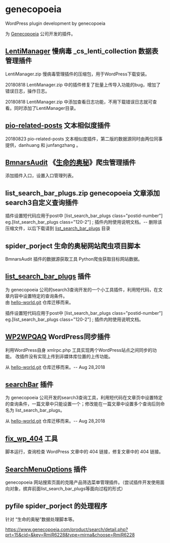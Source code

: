 # genecopoeia
WordPress plugin development by genecopoeia

为 [Genecopoeia](https://www.genecopoeia.com/) 公司开发的插件。

## [LentiManager](https://github.com/huimingdeng/genecopoeia/tree/master/LentiManager) 慢病毒 _cs_lenti_collection 数据表管理插件 ##
LentiManager.zip 慢病毒管理插件的压缩包，用于WordPress下载安装。

20180818 LentiManager.zip 中的插件修复了批量上传导入功能的bug，增加了错误日志，操作日志。

20180818 LentiManager.zip 中添加查看日志功能，不用下载错误日志就可查看。同时添加了LentiManager目录。

## [pio-related-posts](https://github.com/huimingdeng/genecopoeia/tree/master/pio-related-posts) 文本相似度插件 ##

20180823 pio-related-posts 文本相似度插件，第二版的数据源同时由两位同事提供，danhuang 和 junfangzhang 。

## [BmnarsAudit](https://github.com/huimingdeng/genecopoeia/tree/master/BmnarsAudit) 《[生命的奥秘](http://www.lifeomics.com/)》爬虫管理插件 ##
添加插件入口，设置入口管理列表。

## list_search_bar_plugs.zip genecopoeia 文章添加search3自定义查询插件 ##
插件设置短代码应用于post中 [list_search_bar_plugs class="postid-number"] eg.[list_search_bar_plugs class="120-2"] ; 插件内附使用说明文档。-- 删除该压缩文件，以后下载请到 [list_search_bar_plugs](https://github.com/huimingdeng/genecopoeia/tree/master/list_search_bar_plugs) 目录
## spider_porject 生命的奥秘网站爬虫项目脚本 ##
BmnarsAudit 插件的数据源获取工具 Python爬虫获取目标网站数据。

## [list_search_bar_plugs](https://github.com/huimingdeng/genecopoeia/tree/master/list_search_bar_plugs) 插件 ##
为 genecopoeia 公司的search3查询开发的一个小工具插件，利用短代码，在文章内容中设置特定的查询条件。<br>
由 [hello-world.git](https://github.com/huimingdeng/hello-world) 仓库迁移而来。

插件设置短代码应用于post中 [list_search_bar_plugs class="postid-number"] eg.[list_search_bar_plugs class="120-2"] ; 插件内附使用说明文档。

## [WP2WPQAQ](https://github.com/huimingdeng/genecopoeia/tree/master/WP2WPQAQ) WordPress同步插件 ##
利用WordPress自身 xmlrpc.php 工具实现两个WordPress站点之间同步的功能。 改插件没有实现上传到非媒体库位置的上传功能。

从 [hello-world.git](https://github.com/huimingdeng/hello-world) 仓库迁移而来。-- Aug 28,2018

## [searchBar](https://github.com/huimingdeng/genecopoeia/tree/master/searchBar) 插件 ##
为 genecopoeia 公司开发的search3查询工具，利用短代码在文章页中设置特定的查询条件，一篇文章中只能设置一个；修改能在一篇文章中设置多个查询后则命名为 list_search_bar_plugs。

从 [hello-world.git](https://github.com/huimingdeng/hello-world) 仓库迁移而来。-- Aug 28,2018

## [fix_wp_404](https://github.com/huimingdeng/genecopoeia/tree/master/fix_wp_404) 工具 ##
脚本运行，查询检查 WordPress 文章中的 404 链接，修复文章中的 404 链接。

## [SearchMenuOptions](https://github.com/huimingdeng/genecopoeia/tree/master/SearchMenuOptions) 插件 ##
genecopoeia 网站搜索页面的克隆产品筛选菜单管理插件。（尝试插件开发使用面向对象，摈弃前面list_search_bar_plugs等面向过程的形式）

## pyfile spider_porject 的处理程序 ##
针对 “生命的奥秘”数据处理脚本等。



https://www.genecopoeia.com/product/search/detail.php?prt=15&cid=&key=RmiR6228&type=mirna&choose=RmiR6228

